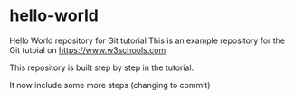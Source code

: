 # hello-world
Hello World repository for Git tutorial
This is an example repository for the Git tutoial on https://www.w3schools.com

This repository is built step by step in the tutorial.

It now include some more steps (changing to commit)
